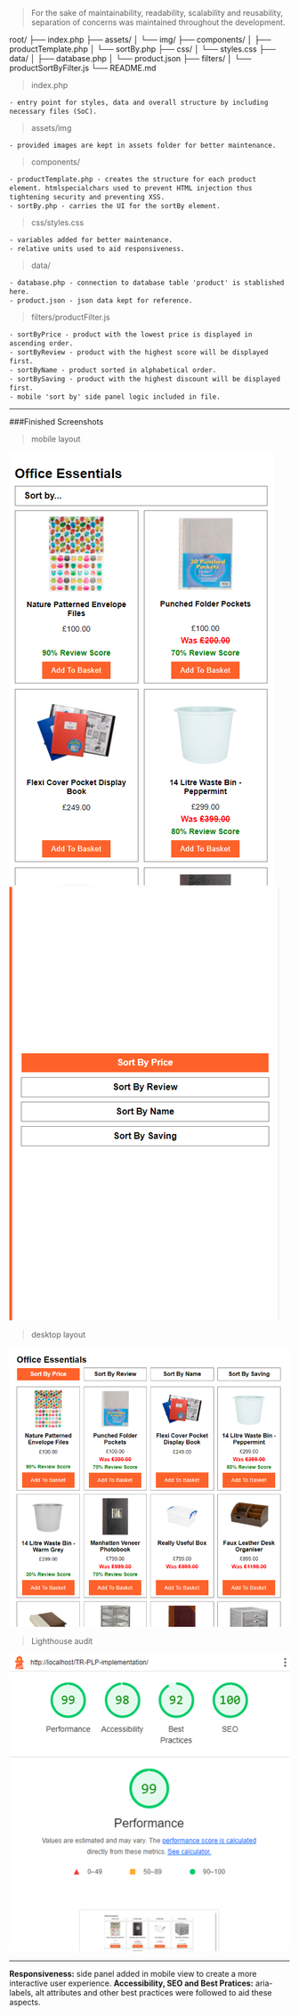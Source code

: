 > For the sake of maintainability, readability, scalability and reusability, separation of concerns was maintained throughout the development.

root/
├── index.php
├── assets/
│ └── img/
├── components/
│ ├── productTemplate.php
│ └── sortBy.php
├── css/
│ └── styles.css
├── data/
│ ├── database.php
│ └── product.json
├── filters/
│ └── productSortByFilter.js
└── README.md

> index.php

    - entry point for styles, data and overall structure by including necessary files (SoC).

> assets/img

    - provided images are kept in assets folder for better maintenance.

> components/

    - productTemplate.php - creates the structure for each product element. htmlspecialchars used to prevent HTML injection thus tightening security and preventing XSS.
    - sortBy.php - carries the UI for the sortBy element.

> css/styles.css

    - variables added for better maintenance.
    - relative units used to aid responsiveness.

> data/

    - database.php - connection to database table 'product' is stablished here.
    - product.json - json data kept for reference.

> filters/productFilter.js

    - sortByPrice - product with the lowest price is displayed in ascending order.
    - sortByReview - product with the highest score will be displayed first.
    - sortByName - product sorted in alphabetical order.
    - sortBySaving - product with the highest discount will be displayed first.
    - mobile 'sort by' side panel logic included in file.

---

###Finished Screenshots

> mobile layout

![mobile layout](./assets/screenshots/mobile-layout.PNG) ![mobile sort by layout](./assets/screenshots/mobile-layout-sort-by.PNG)

> desktop layout

![desktop layout](./assets/screenshots/desktop-layout.PNG)

> Lighthouse audit

![Lighthouse audit](./assets/screenshots/audit.PNG)

---

**Responsiveness:** side panel added in mobile view to create a more interactive user experience.
**Accessibility, SEO and Best Pratices:** aria-labels, alt attributes and other best practices were followed to aid these aspects.
